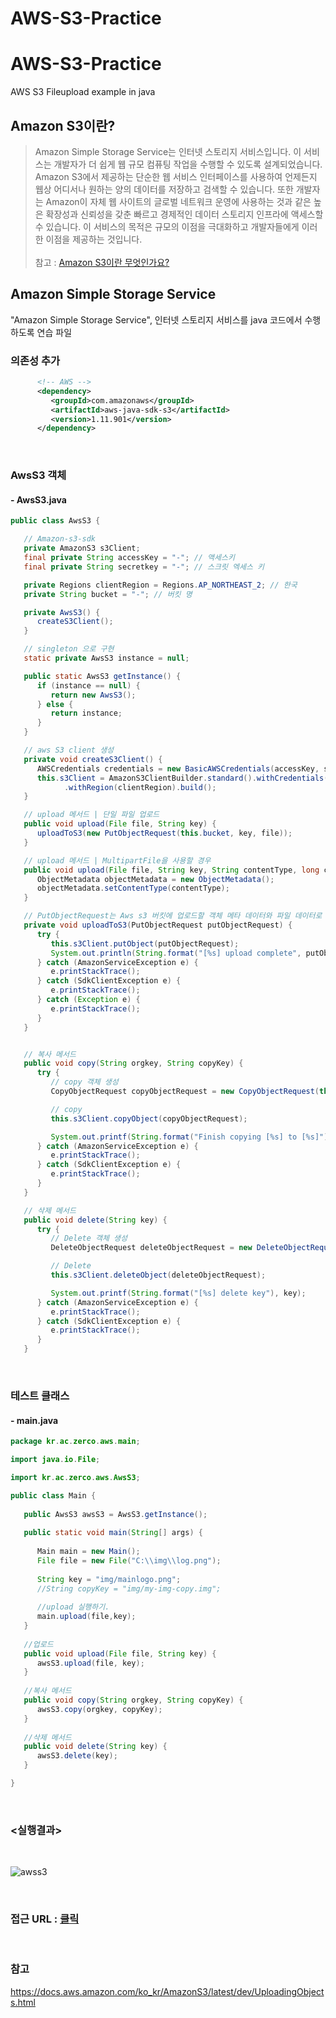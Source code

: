 # AWS-S3-Practice
# AWS-S3-Practice
AWS S3 Fileupload example in java 

## Amazon S3이란?
> Amazon Simple Storage Service는 인터넷 스토리지 서비스입니다. 이 서비스는 개발자가 더 쉽게 웹 규모 컴퓨팅 작업을 수행할 수 있도록 설계되었습니다.
> Amazon S3에서 제공하는 단순한 웹 서비스 인터페이스를 사용하여 언제든지 웹상 어디서나 원하는 양의 데이터를 저장하고 검색할 수 있습니다.
> 또한 개발자는 Amazon이 자체 웹 사이트의 글로벌 네트워크 운영에 사용하는 것과 같은 높은 확장성과 신뢰성을 갖춘 빠르고 경제적인 데이터 스토리지 인프라에 액세스할 수 있습니다.
> 이 서비스의 목적은 규모의 이점을 극대화하고 개발자들에게 이러한 이점을 제공하는 것입니다. <br><br> 
> 참고 : <a href="https://docs.aws.amazon.com/ko_kr/AmazonS3/latest/dev/Welcome.htm0l">Amazon S3이란 무엇인가요?</a>


## Amazon Simple Storage Service 
"Amazon Simple Storage Service", 인터넷 스토리지 서비스를 java 코드에서 수행 하도록 연습 파일

### 의존성 추가

~~~xml
      <!-- AWS -->
      <dependency>
         <groupId>com.amazonaws</groupId>
         <artifactId>aws-java-sdk-s3</artifactId>
         <version>1.11.901</version>
      </dependency>
~~~
<br>

### AwsS3 객체
#### - AwsS3.java

~~~java
public class AwsS3 {

   // Amazon-s3-sdk
   private AmazonS3 s3Client;
   final private String accessKey = "-"; // 액세스키
   final private String secretkey = "-"; // 스크릿 엑세스 키

   private Regions clientRegion = Regions.AP_NORTHEAST_2; // 한국
   private String bucket = "-"; // 버킷 명

   private AwsS3() {
      createS3Client();
   }

   // singleton 으로 구현
   static private AwsS3 instance = null;

   public static AwsS3 getInstance() {
      if (instance == null) {
         return new AwsS3();
      } else {
         return instance;
      }
   }

   // aws S3 client 생성
   private void createS3Client() {
      AWSCredentials credentials = new BasicAWSCredentials(accessKey, secretkey);
      this.s3Client = AmazonS3ClientBuilder.standard().withCredentials(new AWSStaticCredentialsProvider(credentials))
            .withRegion(clientRegion).build();
   }

   // upload 메서드 | 단일 파일 업로드
   public void upload(File file, String key) {
      uploadToS3(new PutObjectRequest(this.bucket, key, file));
   }

   // upload 메서드 | MultipartFile을 사용할 경우
   public void upload(File file, String key, String contentType, long contentLength) {
      ObjectMetadata objectMetadata = new ObjectMetadata();
      objectMetadata.setContentType(contentType);
   }

   // PutObjectRequest는 Aws s3 버킷에 업로드할 객체 메타 데이터와 파일 데이터로 이루어져 있다.
   private void uploadToS3(PutObjectRequest putObjectRequest) {
      try {
         this.s3Client.putObject(putObjectRequest);
         System.out.println(String.format("[%s] upload complete", putObjectRequest.getKey()));
      } catch (AmazonServiceException e) {
         e.printStackTrace();
      } catch (SdkClientException e) {
         e.printStackTrace();
      } catch (Exception e) {
         e.printStackTrace();
      }
   }


   // 복사 메서드
   public void copy(String orgkey, String copyKey) {
      try {
         // copy 객체 생성
         CopyObjectRequest copyObjectRequest = new CopyObjectRequest(this.bucket, orgkey, this.bucket, copyKey);

         // copy
         this.s3Client.copyObject(copyObjectRequest);

         System.out.printf(String.format("Finish copying [%s] to [%s]"), orgkey, copyKey);
      } catch (AmazonServiceException e) {
         e.printStackTrace();
      } catch (SdkClientException e) {
         e.printStackTrace();
      }
   }

   // 삭제 메서드
   public void delete(String key) {
      try {
         // Delete 객체 생성
         DeleteObjectRequest deleteObjectRequest = new DeleteObjectRequest(this.bucket, key);

         // Delete
         this.s3Client.deleteObject(deleteObjectRequest);

         System.out.printf(String.format("[%s] delete key"), key);
      } catch (AmazonServiceException e) {
         e.printStackTrace();
      } catch (SdkClientException e) {
         e.printStackTrace();
      }
   }
~~~

<br>

### 테스트 클래스
#### - main.java


~~~java
package kr.ac.zerco.aws.main;

import java.io.File;

import kr.ac.zerco.aws.AwsS3;

public class Main {
   
   public AwsS3 awsS3 = AwsS3.getInstance();
   
   public static void main(String[] args) {
      
      Main main = new Main();
      File file = new File("C:\\img\\log.png");
      
      String key = "img/mainlogo.png";
      //String copyKey = "img/my-img-copy.img";
      
      //upload 실행하기.
      main.upload(file,key);
   }
   
   //업로드
   public void upload(File file, String key) {
      awsS3.upload(file, key);
   }
   
   //복사 메서드
   public void copy(String orgkey, String copyKey) {
      awsS3.copy(orgkey, copyKey);
   }
   
   //삭제 메서드
   public void delete(String key) {
      awsS3.delete(key);
   }

}

~~~

<br>

### <실행결과>

<br>

![awss3](https://user-images.githubusercontent.com/55049159/111898929-6f19e080-8a6c-11eb-8d7e-bc87b4f8ad0e.PNG)


<br>

### 접근 URL : <a href="https://bkcbuc.s3.ap-northeast-2.amazonaws.com/images/logo/mainlogo.png">클릭</a>

<br>

### 참고

https://docs.aws.amazon.com/ko_kr/AmazonS3/latest/dev/UploadingObjects.html
